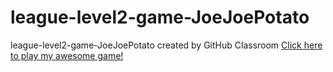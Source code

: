 # league-level2-game-JoeJoePotato
league-level2-game-JoeJoePotato created by GitHub Classroom
<a href="https://github.com/League-level2-student/league-level2-game-JoeJoePotato/blob/master/ConvoyStrike.jar?raw=true">Click here to play my awesome game!</a>
